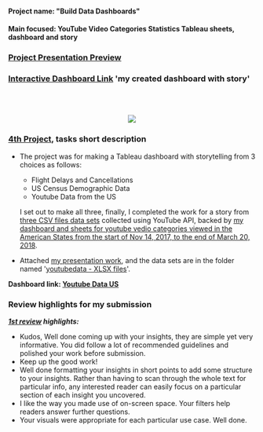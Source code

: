 #### Project name: "Build Data Dashboards"
#### Main focused: YouTube Video Categories Statistics Tableau sheets, dashboard and story
### [Project Presentation Preview](4TH%20PROJECT%20Build%20Data%20Dashboards%20-%20YouTube%20Video%20Categories%20Statistics%20modded.pdf)
### [Interactive Dashboard Link](https://public.tableau.com/profile/m3836#!/vizhome/YoutubeDataUS_16081098874500/YouTubeVideoCategoriesViewsStory) 'my created dashboard with story'
<br><br>
<div align="center">
  
<div class='tableauPlaceholder' id='viz1619046450761' style='position: relative'>

  <noscript>
  <a href='https:&#47;&#47;github.com&#47;Mostafa-At-GitHub&#47;MyProjects-At-Udacity&#47;tree&#47;master&#47;Marketing%20Analytics%20Nanodegree&#47;4th%20proj%20-%20YouTube%20Video%20Categories%20Statistics%20Tableau%20Dashboard#readme'><img alt=' ' src='https:&#47;&#47;public.tableau.com&#47;static&#47;images&#47;Yo&#47;YoutubeDataUS_16081098874500&#47;YouTubeVideoCategoriesViewsStory&#47;1_rss.png' style='border: none' /></a>
  
</noscript>

<object class='tableauViz'  style='display:none;'>
  
  <param name='host_url' value='https%3A%2F%2Fpublic.tableau.com%2F' />
  <param name='embed_code_version' value='3' /> <param name='site_root' value='' />
  <param name='name' value='YoutubeDataUS_16081098874500&#47;YouTubeVideoCategoriesViewsStory' />
  <param name='tabs' value='yes' /><param name='toolbar' value='yes' />
  <param name='static_image' value='https:&#47;&#47;public.tableau.com&#47;static&#47;images&#47;Yo&#47;YoutubeDataUS_16081098874500&#47;YouTubeVideoCategoriesViewsStory&#47;1.png' />
  <param name='animate_transition' value='yes' />
  <param name='display_static_image' value='yes' />
  <param name='display_spinner' value='yes' />
  <param name='display_overlay' value='yes' />
  <param name='display_count' value='yes' />
  <param name='language' value='en' />

</object>

</div>

<script type='text/javascript'>
  
  var divElement = document.getElementById('viz1619046450761');
  var vizElement = divElement.getElementsByTagName('object')[0];
  vizElement.style.width='100%';
  vizElement.style.height=(divElement.offsetWidth*0.75)+'px';
  var scriptElement = document.createElement('script');
  scriptElement.src = 'https://public.tableau.com/javascripts/api/viz_v1.js';
  vizElement.parentNode.insertBefore(scriptElement, vizElement);
  
  </script>

  </div>


### [4th Project](4TH%20PROJECT%20Build%20Data%20Dashboards%20-%20YouTube%20Video%20Categories%20Statistics%20modded.pdf), tasks short description
- The project was for making a Tableau dashboard with storytelling from 3 choices as follows:

  - Flight Delays and Cancellations
  - US Census Demographic Data
  - Youtube Data from the US

  I set out to make all three, finally, I completed the work for a story from [three CSV files data sets](youtubedata%20-%20XLSX%20files) collected using YouTube API, backed by [my dashboard and sheets for youtube vedio categories viewed in the American States from the start of Nov 14, 2017, to the end of March 20, 2018](https://public.tableau.com/profile/m3836#!/vizhome/YoutubeDataUS_16081098874500/YouTubeVideoCategoriesViewsStory).

- Attached [my presentation work](4TH%20PROJECT%20Build%20Data%20Dashboards%20-%20YouTube%20Video%20Categories%20Statistics%20modded.pdf), and the data sets are in the folder named '[youtubedata - XLSX files](youtubedata%20-%20XLSX%20files)'.

__Dashboard link: [Youtube Data US](https://public.tableau.com/profile/m3836#!/vizhome/YoutubeDataUS_16081098874500/YouTubeVideoCategoriesViewsStory)__

### Review highlights for my submission

*__[1st review](Udacity%20Detailed%20Review/1st%20Udacity%20Review%20-%20Meets%20Specifications.pdf) highlights:__*
<br><div>
- Kudos,
Well done coming up with your insights, they are simple yet very informative. You did follow a lot of recommended guidelines and
polished your work before submission.
- Keep up the good work!
- Well done formatting your insights in short points to add some structure to your insights. Rather than having
to scan through the whole text for particular info, any interested reader can easily focus on a particular
section of each insight you uncovered.
- I like the way you made use of on-screen space. Your filters help readers answer further questions.
- Your visuals were appropriate for each particular use case. Well done.
<br></div>
